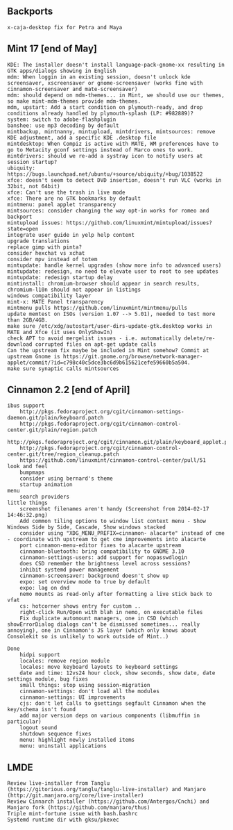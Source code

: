
Backports
---------
	x-caja-desktop fix for Petra and Maya

Mint 17 [end of May]
--------------------
	KDE: The installer doesn't install language-pack-gnome-xx resulting in GTK apps/dialogs showing in English
	mdm: When loggin in an existing session, doesn't unlock kde screensaver, xscreensaver or gnome-screensaver (works fine with cinnamon-screensaver and mate-screensaver)	 
	mdm: should depend on mdm-themes... in Mint, we should use our themes, so make mint-mdm-themes provide mdm-themes.
	mdm, upstart: Add a start condition on plymouth-ready, and drop conditions already handled by plymouth-splash (LP: #982889)?
	system: switch to adobe-flashplugin
	banshee: use mp3 decoding by default	
	mintbackup, mintnanny, mintupload, mintdrivers, mintsources: remove KDE adjustment, add a specific KDE .desktop file
	mintdesktop: When Compiz is active with MATE, WM preferences have to go to Metacity gconf settings instead of Marco ones to work.
	mintdrivers: should we re-add a systray icon to notify users at session startup?	
	ubiquity: https://bugs.launchpad.net/ubuntu/+source/ubiquity/+bug/1038522
	xfce: doesn't seem to detect DVD insertion, doesn't run VLC (works in 32bit, not 64bit)
	xfce: Can't use the trash in live mode
	xfce: There are no GTK bookmarks by default
	mintmenu: panel applet transparency
	mintsources: consider changing the way opt-in works for romeo and backport
	mintupload issues: https://github.com/linuxmint/mintupload/issues?state=open	
	integrate user guide in yelp help content
	upgrade translations
	replace gimp with pinta?	
	consider hexchat vs xchat
	consider mpv instead of totem
	mintupdate: handle kernel upgrades (show more info to advanced users)
	mintupdate: redesign, no need to elevate user to root to see updates
	mintupdate: redesign startup delay
	mintinstall: chromium-browser should appear in search results, chromium-l10n should not appear in listings
	windows compatibility layer
	mint-x: MATE Panel transparency
	mintmenu pulls https://github.com/linuxmint/mintmenu/pulls
	update memtest on ISOs (version 1.07 --> 5.01), needed to test more than 2GB/4GB.
	make sure /etc/xdg/autostart/user-dirs-update-gtk.desktop works in MATE and Xfce (it uses OnlyShowIn)
	check APT to avoid mergelist issues - i.e. automatically delete/re-download corrupted files on apt-get update calls
	Can the upstream fix maybe be included in Mint somehow? Commit at upstream Gnome is https://git.gnome.org/browse/network-manager-applet/commit/?id=c798c40c5dce3bc6d9b615621cefe59660b5a504.
	make sure synaptic calls mintsources

Cinnamon 2.2 [end of April]
---------------------------	 
	ibus support		
		http://pkgs.fedoraproject.org/cgit/cinnamon-settings-daemon.git/plain/keyboard.patch 
		http://pkgs.fedoraproject.org/cgit/cinnamon-control-center.git/plain/region.patch 
		http://pkgs.fedoraproject.org/cgit/cinnamon.git/plain/keyboard_applet.patch
		http://pkgs.fedoraproject.org/cgit/cinnamon-control-center.git/tree/region_cleanup.patch
		https://github.com/linuxmint/cinnamon-control-center/pull/51	
	look and feel
		bumpmaps
		consider using bernard's theme
		startup animation
	menu		
		search providers
	little things
		screenshot filenames aren't handy (Screenshot from 2014-02-17 14:46:32.png)
		Add common tiling options to window list context menu - Show Windows Side by Side, Cascade, Show windows stacked
		consider using "XDG_MENU_PREFIX=cinnamon- alacarte" instead of cme - coordinate with upstream to get cme improvements into alacarte
		port cinnamon-menu-editor fixes to alacarte upstream
		cinnamon-bluetooth: bring compatibility to GNOME 3.10
		cinnamon-settings-users: add support for nopasswdlogin
		does CSD remember the brightness level across sessions?
		inhibit systemd power management
		cinnamon-screensaver: background doesn't show up	
		expo: set overview mode to true by default
		expo: lag on dnd
		nemo mounts as read-only after formatting a live stick back to vfat
		cs: hotcorner shows entry for custom ..		
		right-click Run/Open with blah in nemo, on executable files
		Fix duplicate automount managers, one in CSD (which showErrorDialog dialogs can't be dismissed sometimes... really annoying), one in Cinnamon's JS layer (which only knows about Consolekit so is unlikely to work outside of Mint..)

	Done
		hidpi support
		locales: remove region module
		locales: move keyboard layouts to keyboard settings
		date and time: 12vs24 hour clock, show seconds, show date, date settings module, bug fixes
		small things: stop using session-migration
		cinnamon-settings: don't load all the modules
		cinnamon-settings: UI improvements
		cjs: don't let calls to gsettings segfault Cinnamon when the key/schema isn't found
		add major version deps on various components (libmuffin in particular)
		logout sound
		shutdown sequence fixes
		menu: highlight newly installed items
		menu: uninstall applications

LMDE
----
	Review live-installer from Tanglu (https://gitorious.org/tanglu/tanglu-live-installer) and Manjaro (http://git.manjaro.org/core/live-installer)
	Review Cinnarch installer (https://github.com/Antergos/Cnchi) and Manjaro fork (https://github.com/manjaro/thus)
	Triple mint-fortune issue with bash.bashrc
	Systemd runtime dir with gksu/pkexec